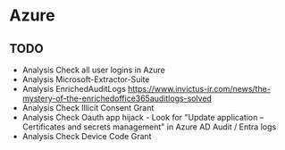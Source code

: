 # Azure

## TODO
- Analysis Check all user logins in Azure
- Analysis Microsoft-Extractor-Suite
- Analysis EnrichedAuditLogs https://www.invictus-ir.com/news/the-mystery-of-the-enrichedoffice365auditlogs-solved
- Analysis Check Illicit Consent Grant
- Analysis Check Oauth app hijack - Look for "Update application – Certificates and secrets management" in Azure AD Audit / Entra logs
- Analysis Check Device Code Grant
